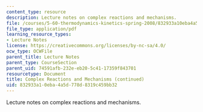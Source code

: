 ```yaml
---
content_type: resource
description: Lecture notes on complex reactions and mechanisms.
file: /courses/5-60-thermodynamics-kinetics-spring-2008/832933a10eba4a5d778d8319c459bb32_lec_31.pdf
file_type: application/pdf
learning_resource_types:
- Lecture Notes
license: https://creativecommons.org/licenses/by-nc-sa/4.0/
ocw_type: OCWFile
parent_title: Lecture Notes
parent_type: CourseSection
parent_uid: 74591afb-232e-eb20-5c41-17359f843701
resourcetype: Document
title: Complex Reactions and Mechanisms (continued)
uid: 832933a1-0eba-4a5d-778d-8319c459bb32
---
```

Lecture notes on complex reactions and mechanisms.